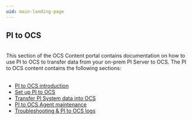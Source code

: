 ```yaml
---
uid: main-landing-page
---
```


## PI to OCS
<br>
This section of the OCS Content portal contains documentation on how to use PI to OCS to transfer data from your on-prem PI Server to OCS. The PI to OCS content contains the following sections:
<br>
<br>

* [PI to OCS introduction](xref:landing-page1)
* [Set up PI to OCS](xref:landing-page2)
* [Transfer PI System data into OCS](xref:landing-page3)
* [PI to OCS Agent maintenance](xref:landing-page4)
* [Troubleshooting & PI to OCS logs](xref:landing-page5)
